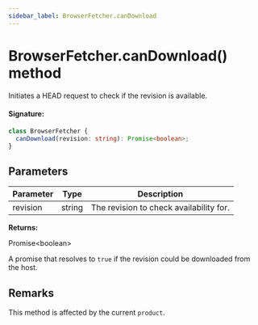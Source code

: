```yaml
---
sidebar_label: BrowserFetcher.canDownload
---
```


# BrowserFetcher.canDownload() method

Initiates a HEAD request to check if the revision is available.

#### Signature:

```typescript
class BrowserFetcher {
  canDownload(revision: string): Promise<boolean>;
}
```

## Parameters

| Parameter | Type   | Description                             |
| --------- | ------ | --------------------------------------- |
| revision  | string | The revision to check availability for. |

**Returns:**

Promise&lt;boolean&gt;

A promise that resolves to `true` if the revision could be downloaded from the host.

## Remarks

This method is affected by the current `product`.
